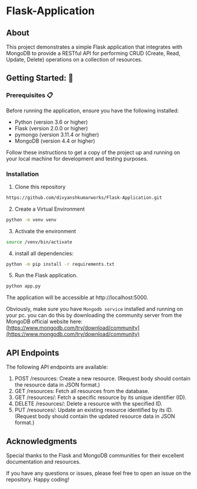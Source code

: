 # Flask-Application

## About
This project demonstrates a simple Flask application that integrates with MongoDB to provide a RESTful API for performing CRUD (Create, Read, Update, Delete) operations on a collection of resources.

## Getting Started: 🚀

### Prerequisites 📋
Before running the application, ensure you have the following installed:

- Python (version 3.6 or higher)
- Flask (version 2.0.0 or higher)
- pymongo (version 3.11.4 or higher)
- MongoDB (version 4.4 or higher)

Follow these instructions to get a copy of the project up and running on your local machine for development and testing purposes.

### Installation
1. Clone this repository
 ```bash
 https://github.com/divyanshkumarworks/Flask-Application.git
 ```
2. Create a Virtual Environment
 ```bash
 python -m venv venv
 ```
3. Activate the environment
 ```bash
 source /venv/bin/activate
 ``` 
4. install all dependencies:
```bash
python -m pip install -r requirements.txt
```

5. Run the Flask application.
```bash
python app.py
```
The application will be accessible at http://localhost:5000.

Obviously, make sure you have ```Mongodb service``` installed and running on your pc. you can do this by downloading the community server from the MongoDB official website here: [https://www.mongodb.com/try/download/community](https://www.mongodb.com/try/download/community)

## API Endpoints

The following API endpoints are available:

1. POST /resources: Create a new resource. (Request body should contain the resource data in JSON format.)
2. GET /resources: Fetch all resources from the database.
3. GET /resources/<id>: Fetch a specific resource by its unique identifier (ID).
4. DELETE /resources/<id>: Delete a resource with the specified ID.
5. PUT /resources/<id>: Update an existing resource identified by its ID. (Request body should contain the updated resource data in JSON format.)

## Acknowledgments
Special thanks to the Flask and MongoDB communities for their excellent documentation and resources.

If you have any questions or issues, please feel free to open an issue on the repository. Happy coding!
